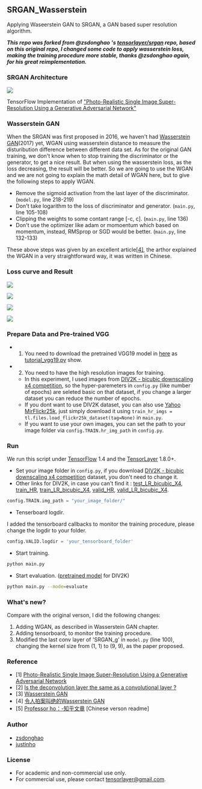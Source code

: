 ## SRGAN_Wasserstein
Applying Waseerstein GAN to SRGAN, a GAN based super resolution algorithm.

***This repo was forked from @zsdonghao 's [tensorlayer/srgan](https://github.com/tensorlayer/srgan) repo, based on this original repo, I changed some code to apply wasserstein loss, making the training procedure more stable, thanks @zsdonghao again, for his great reimplementation.***

### SRGAN Architecture
![](http://ormr426d5.bkt.clouddn.com/18-5-18/43943225.jpg)

TensorFlow Implementation of ["Photo-Realistic Single Image Super-Resolution Using a Generative Adversarial Network"](https://arxiv.org/abs/1609.04802)

### Wasserstein GAN

When the SRGAN was first proposed in 2016, we haven't had [Wasserstein GAN](https://arxiv.org/abs/1701.07875)(2017) yet, WGAN using wasserstein distance to measure the disturibution difference between different data set. As for the original GAN training, we don't know when to stop training the discriminator or the generator, to get a nice result. But when using the wasserstein loss, as the loss decreasing, the result will be better. So we are going to use the WGAN and we are not going to explain the math detail of WGAN here, but to give the following steps to apply WGAN.

* Remove the sigmoid activation from the last layer of the discriminator. (```model.py```, line 218-219)
* Don't take logarithm to the loss of discriminator and generator. (```main.py```, line 105-108)
* Clipping the weights to some contant range [-c, c]. (```main.py```, line 136)
* Don't use the optimizer like adam or momoentum which based on momentum, instead, RMSprop or SGD would be better. (```main.py```, line 132-133)

These above steps was given by an excellent article[[4]](https://zhuanlan.zhihu.com/p/25071913), the arthor explained the WGAN in a very straightforward way, it was written in Chinese.

### Loss curve and Result
![](http://ormr426d5.bkt.clouddn.com/18-5-18/8141442.jpg)

![](http://ormr426d5.bkt.clouddn.com/18-5-18/22508558.jpg)

![](http://ormr426d5.bkt.clouddn.com/18-5-18/83166966.jpg)

![](http://ormr426d5.bkt.clouddn.com/18-5-18/96883821.jpg)


### Prepare Data and Pre-trained VGG

- 1. You need to download the pretrained VGG19 model in [here](https://mega.nz/#!xZ8glS6J!MAnE91ND_WyfZ_8mvkuSa2YcA7q-1ehfSm-Q1fxOvvs) as [tutorial_vgg19.py](https://github.com/zsdonghao/tensorlayer/blob/master/example/tutorial_vgg19.py) show.
- 2. You need to have the high resolution images for training.
  -  In this experiment, I used images from [DIV2K - bicubic downscaling x4 competition](http://www.vision.ee.ethz.ch/ntire17/), so the hyper-paremeters in `config.py` (like number of epochs) are seleted basic on that dataset, if you change a larger dataset you can reduce the number of epochs. 
  -  If you dont want to use DIV2K dataset, you can also use [Yahoo MirFlickr25k](http://press.liacs.nl/mirflickr/mirdownload.html), just simply download it using `train_hr_imgs = tl.files.load_flickr25k_dataset(tag=None)` in `main.py`. 
  -  If you want to use your own images, you can set the path to your image folder via `config.TRAIN.hr_img_path` in `config.py`.

### Run

We run this script under [TensorFlow](https://www.tensorflow.org) 1.4 and the [TensorLayer](https://github.com/tensorlayer/tensorlayer) 1.8.0+.

- Set your image folder in `config.py`, if you download [DIV2K - bicubic downscaling x4 competition](http://www.vision.ee.ethz.ch/ntire17/) dataset, you don't need to change it. 
- Other links for DIV2K, in case you can't find it : [test\_LR\_bicubic_X4](https://data.vision.ee.ethz.ch/cvl/DIV2K/validation_release/DIV2K_test_LR_bicubic_X4.zip), [train_HR](https://data.vision.ee.ethz.ch/cvl/DIV2K/DIV2K_train_HR.zip), [train\_LR\_bicubic_X4](https://data.vision.ee.ethz.ch/cvl/DIV2K/DIV2K_train_LR_bicubic_X4.zip), [valid_HR](https://data.vision.ee.ethz.ch/cvl/DIV2K/validation_release/DIV2K_valid_HR.zip), [valid\_LR\_bicubic_X4](https://data.vision.ee.ethz.ch/cvl/DIV2K/DIV2K_valid_LR_bicubic_X4.zip).

```python
config.TRAIN.img_path = "your_image_folder/"
```
- Tenserboard logdir.

I added the tensorboard callbacks to monitor the training procedure, please change the logdir to your folder.

```python
config.VALID.logdir = 'your_tensorboard_folder'
```

- Start training.

```bash
python main.py
```

- Start evaluation. ([pretrained model](https://github.com/tensorlayer/srgan/releases/tag/1.2.0) for DIV2K)

```bash
python main.py --mode=evaluate 
```

### What's new?

Compare with the original verson, I did the following changes:

1. Adding WGAN, as described in Wasserstein GAN chapter.
2. Adding tensorboard, to monitor the training procedure.
3. Modified the last conv layer of 'SRGAN_g' in ```model.py``` (line 100), changing the kernel size from (1, 1) to (9, 9), as the paper proposed.

### Reference
* [1] [Photo-Realistic Single Image Super-Resolution Using a Generative Adversarial Network](https://arxiv.org/abs/1609.04802)
* [2] [Is the deconvolution layer the same as a convolutional layer ?](https://arxiv.org/abs/1609.07009)
* [3] [Wasserstein GAN](https://arxiv.org/abs/1701.07875)
* [4] [令人拍案叫绝的Wasserstein GAN](https://zhuanlan.zhihu.com/p/25071913)
* [5] [Professor ho：-知乎文章]() [Chinese verson readme]

### Author
- [zsdonghao](https://github.com/zsdonghao)
- [justinho](https://github.com/JustinhoCHN)

### License

- For academic and non-commercial use only.
- For commercial use, please contact tensorlayer@gmail.com.